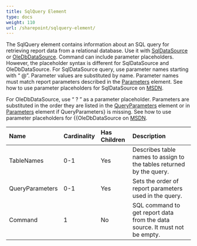 ```yaml
---
title: SqlQuery Element
type: docs
weight: 110
url: /sharepoint/sqlquery-element/
---
```


The SqlQuery element contains information about an SQL query for retrieving report data from a relational database. Use it with [SqlDataSource](/words/sharepoint/sqldatasource-element/) or [OleDbDataSource](/words/sharepoint/oledbdatasource-element/). Command can include parameter placeholders. However, the placeholder syntax is different for SqlDataSource and OleDbDataSource. For SqlDataSource query, use parameter names starting with “ @”. Parameter values are substituted by name. Parameter names must match report parameters described in the [Parameters](/words/sharepoint/parameters-element/) element. See how to use parameter placeholders for SqlDataSource on [MSDN](http://msdn.microsoft.com/en-us/library/system.data.sqlclient.sqlcommand.parameters.aspx).

For OleDbDataSource, use “ ? ” as a parameter placeholder. Parameters are substituted in the order they are listed in the [QueryParameters](/words/sharepoint/queryparameters-element/) element or in [Parameters](/words/sharepoint/parameters-element/) element if QueryParameters} is missing. See how to use parameter placeholders for {{OleDbDataSource on [MSDN](http://msdn.microsoft.com/en-US/library/system.data.oledb.oledbcommand.parameters.aspx).

|**Name**|**Cardinality**|**Has Children**|**Description**|
| :- | :- | :- | :- |
|TableNames|0-1|Yes|Describes table names to assign to the tables returned by the query.|
|QueryParameters|0-1|Yes|Sets the order of report parameters used in the query.|
|Command|1|No|SQL command to get report data from the data source. It must not be empty.|


